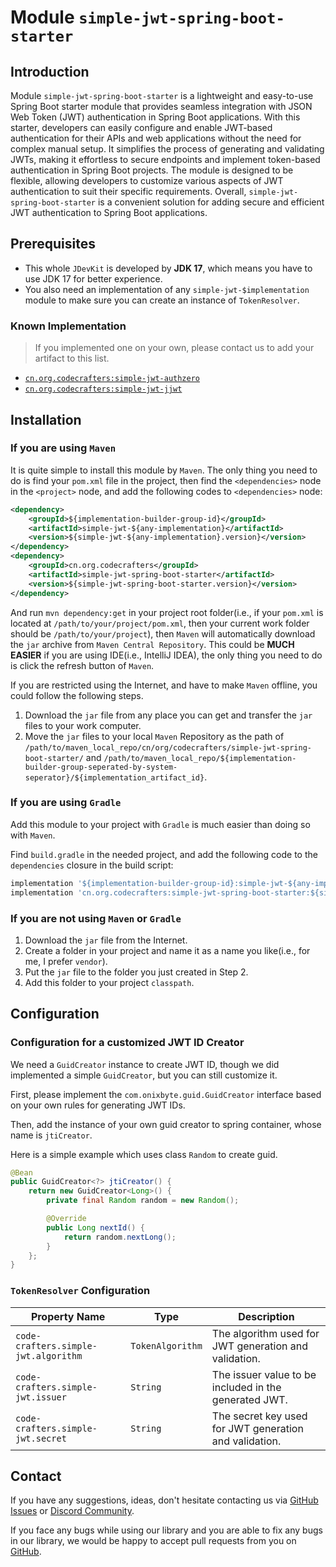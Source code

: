 # Module `simple-jwt-spring-boot-starter`

## Introduction

Module `simple-jwt-spring-boot-starter` is a lightweight and easy-to-use Spring Boot starter module that provides seamless integration with JSON Web Token (JWT) authentication in Spring Boot applications. With this starter, developers can easily configure and enable JWT-based authentication for their APIs and web applications without the need for complex manual setup. It simplifies the process of generating and validating JWTs, making it effortless to secure endpoints and implement token-based authentication in Spring Boot projects. The module is designed to be flexible, allowing developers to customize various aspects of JWT authentication to suit their specific requirements. Overall, `simple-jwt-spring-boot-starter` is a convenient solution for adding secure and efficient JWT authentication to Spring Boot applications.

## Prerequisites

- This whole `JDevKit` is developed by **JDK 17**, which means you have to use JDK 17 for better experience.
- You also need an implementation of any `simple-jwt-$implementation` module to make sure you can create an instance of `TokenResolver`.

### Known Implementation

> If you implemented one on your own, please contact us to add your artifact to this list.

- [`cn.org.codecrafters:simple-jwt-authzero`](../simple-jwt-authzero/README.md)
- [`cn.org.codecrafters:simple-jwt-jjwt`](../simple-jwt-jjwt/README.md)

## Installation

### If you are using `Maven`

It is quite simple to install this module by `Maven`. The only thing you need to do is find your `pom.xml` file in the project, then find the `<dependencies>` node in the `<project>` node, and add the following codes to `<dependencies>` node:

```xml
<dependency>
	<groupId>${implementation-builder-group-id}</groupId>
    <artifactId>simple-jwt-${any-implementation}</artifactId>
    <version>${simple-jwt-${any-implementation}.version}</version>
</dependency>
<dependency>
	<groupId>cn.org.codecrafters</groupId>
    <artifactId>simple-jwt-spring-boot-starter</artifactId>
    <version>${simple-jwt-spring-boot-starter.version}</version>
</dependency>
```

And run `mvn dependency:get` in your project root folder(i.e., if your `pom.xml` is located at `/path/to/your/project/pom.xml`, then your current work folder should be `/path/to/your/project`), then `Maven` will automatically download the `jar` archive from `Maven Central Repository`. This could be **MUCH EASIER** if you are using IDE(i.e., IntelliJ IDEA), the only thing you need to do is click the refresh button of `Maven`.

If you are restricted using the Internet, and have to make `Maven` offline, you could follow the following steps.

1. Download the `jar` file from any place you can get and transfer the `jar` files to your work computer.
2. Move the `jar` files to your local `Maven` Repository as the path of `/path/to/maven_local_repo/cn/org/codecrafters/simple-jwt-spring-boot-starter/` and `/path/to/maven_local_repo/${implementation-builder-group-seperated-by-system-seperator}/${implementation_artifact_id}`.

### If you are using `Gradle`

Add this module to your project with `Gradle` is much easier than doing so with `Maven`.

Find `build.gradle` in the needed project, and add the following code to the `dependencies` closure in the build script:

```groovy
implementation '${implementation-builder-group-id}:simple-jwt-${any-implementation}:${simple-jwt-${any-implementation}.version}'
implementation 'cn.org.codecrafters:simple-jwt-spring-boot-starter:${simple-jwt-spring-boot-starter.version}'
```

### If you are not using `Maven` or `Gradle`

1. Download the `jar` file from the Internet.
2. Create a folder in your project and name it as a name you like(i.e., for me, I prefer `vendor`).
3. Put the `jar` file to the folder you just created in Step 2.
4. Add this folder to your project `classpath`.

## Configuration

### Configuration for a customized JWT ID Creator

We need a `GuidCreator` instance to create JWT ID, though we did implemented a simple `GuidCreator`, but you can still customize it.

First, please implement the `com.onixbyte.guid.GuidCreator` interface based on your own rules for generating JWT IDs.

Then, add the instance of your own guid creator to spring container, whose name is `jtiCreator`.

Here is a simple example which uses class `Random` to create guid.

```java
@Bean
public GuidCreator<?> jtiCreator() {
    return new GuidCreator<Long>() {
        private final Random random = new Random();

        @Override
        public Long nextId() {
            return random.nextLong();
        }
    };
}
```

### `TokenResolver` Configuration

| Property Name                        | Type             | Description                                            |
| ------------------------------------ | ---------------- | ------------------------------------------------------ |
| `code-crafters.simple-jwt.algorithm` | `TokenAlgorithm` | The algorithm used for JWT generation and validation.  |
| `code-crafters.simple-jwt.issuer`    | `String`         | The issuer value to be included in the generated JWT.  |
| `code-crafters.simple-jwt.secret`    | `String`         | The secret key used for JWT generation and validation. |

## Contact

If you have any suggestions, ideas, don't hesitate contacting us via [GitHub Issues](https://github.com/CodeCraftersCN/jdevkit/issues/new) or [Discord Community](https://discord.gg/NQK9tjcBB8). 

If you face any bugs while using our library and you are able to fix any bugs in our library, we would be happy to accept pull requests from you on [GitHub](https://github.com/CodeCraftersCN/jdevkit/compare).